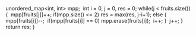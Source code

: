 unordered_map<int, int> mpp;
​
int i = 0, j = 0, res = 0;
while(j < fruits.size())
{
​
mpp[fruits[j]]++;
if(mpp.size() <= 2) res = max(res, j-i+1);
else
{
mpp[fruits[i]]--;
​
if(mpp[fruits[i]] == 0) mpp.erase(fruits[i]);
​
i++;
}
​
j++;
}
​
return res;
}